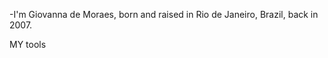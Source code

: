  -I'm Giovanna de Moraes, born and raised in Rio de Janeiro, Brazil, back in 2007.
 
 MY tools
 
<!---
Gioomoraes/Gioomoraes is a ✨ special ✨ repository because its `README.md` (this file) appears on your GitHub profile.
You can click the Preview link to take a look at your changes.
--->
